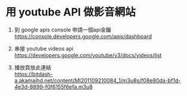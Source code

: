 # 用 youtube API 做影音網站

1. 到 google apis console 申請⼀個api⾦鑰<br>
https://console.developers.google.com/apis/dashboard

1. 串接 youtube videos api<br>
https://developers.google.com/youtube/v3/docs/videos/list

1. 播放頁放此連結<br>
https://bitdash-a.akamaihd.net/content/MI201109210084_1/m3u8s/f08e80da-bf1d-4e3d-8899-f0f6155f6efa.m3u8
